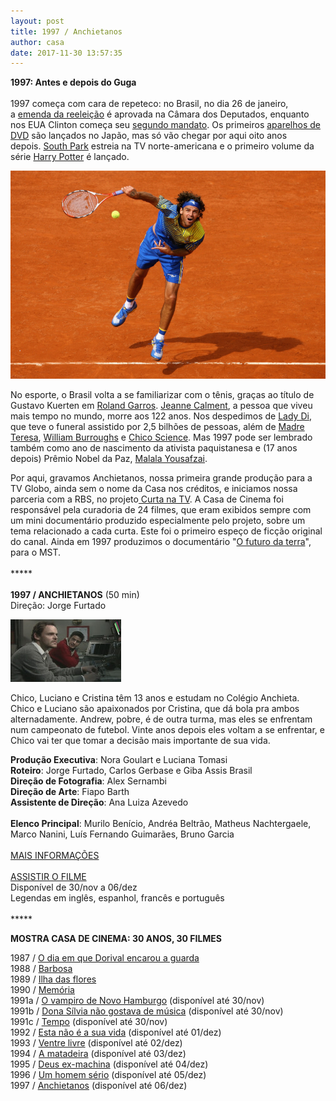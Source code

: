 ```yaml
---
layout: post
title: 1997 / Anchietanos
author: casa
date: 2017-11-30 13:57:35
---
```

**1997: Antes e depois do Guga**\
 \
1997 começa com cara de repeteco: no Brasil, no dia 26 de janeiro, a [emenda da reeleição](https://fernandorodrigues.blogosfera.uol.com.br/2014/06/16/conheca-a-historia-da-compra-de-votos-a-favor-da-emenda-da-reeleicao/) é aprovada na Câmara dos Deputados, enquanto nos EUA Clinton começa seu [segundo mandato](https://www.youtube.com/watch?v=iW_nr-SPKoY). Os primeiros [aparelhos de DVD](https://www.youtube.com/watch?v=gzvkTO4dcHQ) são lançados no Japão, mas só vão chegar por aqui oito anos depois. [South Park](https://pt.wikipedia.org/wiki/South_Park) estreia na TV norte-americana e o primeiro volume da série [Harry Potter](http://www.independent.co.uk/life-style/joanne-rowlings-secret-is-out-1295267.html) é lançado.

![](/uploads/guga2.jpg)

No esporte, o Brasil volta a se familiarizar com o tênis, graças ao título de Gustavo Kuerten em [Roland Garros](https://www.youtube.com/watch?v=KMDQXXibKec). [Jeanne Calment](https://www.youtube.com/watch?v=tlbihm0_IAE), a pessoa que viveu mais tempo no mundo, morre aos 122 anos. Nos despedimos de [Lady Di](https://www.youtube.com/watch?v=dg_MIysNGIU), que teve o funeral assistido por 2,5 bilhões de pessoas, além de [Madre Teresa](https://pt.wikipedia.org/wiki/Madre_Teresa_de_Calcut%C3%A1), [William Burroughs](https://www.youtube.com/watch?v=xbUW0ZfnZbs) e [Chico Science](https://www.youtube.com/watch?v=NsDfqtuXrZg). Mas 1997 pode ser lembrado também como ano de nascimento da ativista paquistanesa e (17 anos depois) Prêmio Nobel da Paz, [Malala Yousafzai](https://www.pronounceitright.com/pronunciation/malala-yousafzai-12617).

Por aqui, gravamos Anchietanos, nossa primeira grande produção para a TV Globo, ainda sem o nome da Casa nos créditos, e iniciamos nossa parceria com a RBS, no projeto[ Curta na TV](https://www.casacinepoa.com.br/filmes/curta-na-tv/). A Casa de Cinema foi responsável pela curadoria de 24 filmes, que eram exibidos sempre com um mini documentário produzido especialmente pelo projeto, sobre um tema relacionado a cada curta. Este foi o primeiro espeço de ficção original do canal. Ainda em 1997 produzimos o documentário "[O futuro da terra](https://www.casacinepoa.com.br/filmes/o-futuro-da-terra/)", para o MST.\
 \
\*\*\*\**\
 \
**1997 / ANCHIETANOS** (50 min)\
Direção: Jorge Furtado

![](/uploads/anch-im.jpg)

Chico, Luciano e Cristina têm 13 anos e estudam no Colégio Anchieta. Chico e Luciano são apaixonados por Cristina, que dá bola pra ambos alternadamente. Andrew, pobre, é de outra turma, mas eles se enfrentam num campeonato de futebol. Vinte anos depois eles voltam a se enfrentar, e Chico vai ter que tomar a decisão mais importante de sua vida.

**Produção Executiva**: Nora Goulart e Luciana Tomasi\
**Roteiro**: Jorge Furtado, Carlos Gerbase e Giba Assis Brasil\
**Direção de Fotografia**: Alex Sernambi\
**Direção de Arte**: Fiapo Barth\
**Assistente de Direção**: Ana Luiza Azevedo\
\
**Elenco Principal**: Murilo Benício, Andréa Beltrão, Matheus Nachtergaele, Marco Nanini, Luís Fernando Guimarães, Bruno Garcia\
 \
[MAIS INFORMAÇÕES](https://www.casacinepoa.com.br/filmes/anchietanos/)\
 \
[A﻿SSISTIR O FILME](https://vimeo.com/240152481)\
Disponível de 30/nov a 06/dez\
Legendas em inglês, espanhol, francês e português\
 \
\*\*\*\**

**MOSTRA CASA DE CINEMA: 30 ANOS, 30 FILMES**

1987 / [O dia em que Dorival encarou a guarda](https://www.casacinepoa.com.br/blog/2017-11-20-1986-87-o-dia-em-que-dorival-encarou-a-guarda/)\
1988 / [Barbosa](https://www.casacinepoa.com.br/blog/2017-11-21-1988-barbosa/)[](http://www.casacinepoa.com.br/o-blog/casa-30-anos/1988-barbosa)\
1989 / [Ilha das flores](https://www.casacinepoa.com.br/blog/2017-11-22-1989-ilha-das-flores/)\
1990 / [Memória](https://www.casacinepoa.com.br/blog/2017-11-23-1990-mem%C3%B3ria/)\
1991a / [O vampiro de Novo Hamburgo](https://vimeo.com/239624871?share=copy) (disponível até 30/nov)\
1991b / [Dona Sílvia não gostava de música](https://vimeo.com/239623690?share=copy) (disponível até 30/nov)\
1991c / [Tempo](https://vimeo.com/239625928?share=copy) (disponível até 30/nov)\
1992 / [Esta não é a sua vida](https://vimeo.com/238459313) (disponível até 01/dez)\
1993 / [Ventre livre](http://vimeo.com/239530546) (disponível até 02/dez)\
1994 / [A matadeira](https://vimeo.com/238568218) (disponível até 03/dez)\
1995 / [Deus ex-machina](https://vimeo.com/240061218) (disponível até 04/dez)\
1996 / [Um homem sério](https://vimeo.com/240142849) (disponível até 05/dez)\
1997 / [Anchietanos](https://vimeo.com/240152481) (disponível até 06/dez)